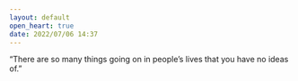 ```yaml
---
layout: default
open_heart: true
date: 2022/07/06 14:37
---
```


“There are so many things going on in people’s lives that you have no ideas of.”
